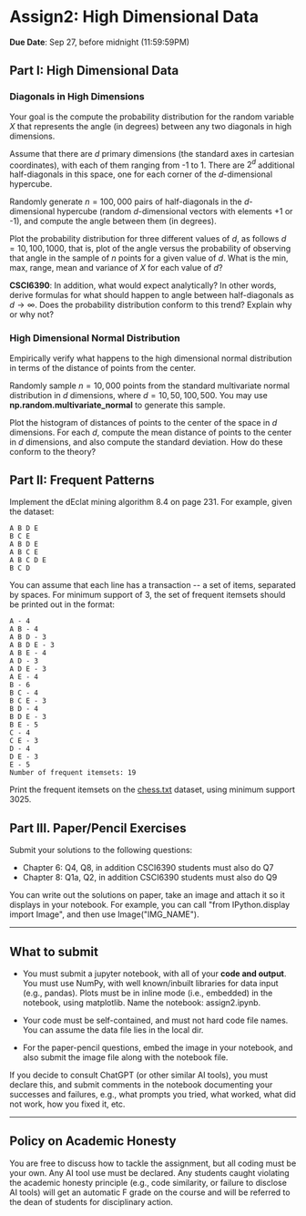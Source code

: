 <!--
.. title: CSCI4390-6390 Assign2
.. slug: dm_assign2
.. date: 2022-09-17 10:23:01 UTC-04:00
.. tags:
.. category:
.. link:
.. description:
.. has_math: True
.. type: text
-->

# Assign2: High Dimensional Data

**Due Date**: Sep 27, before midnight (11:59:59PM)

## Part I: High Dimensional Data

### Diagonals in High Dimensions

Your goal is the compute the probability distribution for the random
variable $X$ that represents the angle (in degrees) between any two
diagonals in high dimensions.

Assume that there are $d$ primary dimensions (the standard axes in
cartesian coordinates), with each of them ranging from -1 to 1.  There
are $2^{d}$ additional half-diagonals in this space, one for each
corner of the $d$-dimensional hypercube.

Randomly generate
 $n=100,000$ pairs of
half-diagonals in the $d$-dimensional hypercube (random $d$-dimensional
vectors with elements +1 or -1), and compute the angle
between them (in degrees).

Plot the probability distribution for three different
values of $d$, as follows $d={10,100,1000}$, that is,
plot of the angle versus the probability of observing that
angle in the sample of $n$ points for a given value of $d$. What is
the min, max, range, mean and variance of $X$ for each value of
$d$?


**CSCI6390**:  In addition, what would expect analytically? In other
words, derive formulas for what should happen to angle between
half-diagonals as $d \to \infty$. Does the probability distribution conform to this trend?
Explain why or why not?

### High Dimensional Normal Distribution

Empirically verify what happens to the high dimensional normal
distribution in terms of the distance of points from the center.

Randomly sample $n=10,000$ points from the standard multivariate normal
distribution in $d$ dimensions, where $d=10, 50, 100, 500$. You may use
**np.random.multivariate_normal** to generate this sample.

Plot the histogram of distances of points to the center of the space in $d$
dimensions. For each $d$, compute the mean distance of points to the center in $d$
dimensions, and also compute the standard deviation. How do these conform
to the theory?

## Part II: Frequent Patterns

Implement the dEclat mining algorithm 8.4 on page 231. For example,
given the dataset:
```
A B D E
B C E
A B D E
A B C E
A B C D E
B C D
```
You can assume that each line has a transaction -- a set of items, separated
by spaces. For minimum support of 3, the set of frequent itemsets should be printed out
in the format:
```
A - 4
A B - 4
A B D - 3
A B D E - 3
A B E - 4
A D - 3
A D E - 3
A E - 4
B - 6
B C - 4
B C E - 3
B D - 4
B D E - 3
B E - 5
C - 4
C E - 3
D - 4
D E - 3
E - 5
Number of frequent itemsets: 19
```

Print the frequent itemsets on the
[chess.txt](http://www.cs.rpi.edu/~zaki/DMCOURSE/data/chess.txt) dataset, using
minimum support 3025.

## Part III. Paper/Pencil Exercises

Submit your solutions to the following questions:

* Chapter 6: Q4, Q8, in addition CSCI6390 students must also do Q7
* Chapter 8: Q1a, Q2, in addition CSCI6390 students must also do Q9

You can write out the solutions on paper, take an image and attach it so it
displays in your notebook. For example, you can call "from IPython.display import Image", and then use
Image("IMG_NAME").



---

## What to submit

* You must submit a jupyter notebook, with all of your **code
and output**. You must use NumPy, with well known/inbuilt libraries for data
input (e.g., pandas). Plots must be in inline mode (i.e., embedded) in the
notebook, using matplotlib. Name the notebook: assign2.ipynb.


* Your code must be self-contained,
    and must not hard code file names. You can assume the data file lies in
    the local dir.

* For the paper-pencil questions, embed the image in your notebook, and also
submit the image file along with the notebook file.


If you decide to consult ChatGPT (or other similar AI tools), you must
declare this, and submit comments in the notebook documenting your
successes and failures, e.g., what prompts you tried, what worked, what did
not work, how you fixed it, etc.


---

## Policy on Academic Honesty

You are free to discuss how to tackle the assignment, but all coding must be
your own. Any AI tool use must be declared. Any students caught violating
the academic honesty principle (e.g., code similarity, or failure to
disclose AI tools) will get an automatic F grade on the course and will be
referred to the dean of students for disciplinary action.
